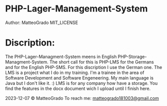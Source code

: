 # PHP-Lager-Management-System
  Author: MatteoGrado
  MIT_LICENSE

# Discription:
The PHP-Lager-Managment-System meens in English PHP-Storage-Managment-System. The short call for this is PHP-LMS for the Germans and for the English PHP-SMS.
For this discription I use the German one.
The LMS is a project what I do in my training. I'm a trainee in the area of Software Development and Software Engeneering. My main language is Java but I don't like it. :)
LMS is for any company how have a storage. You find the features in the docx document wich I upload until I finish here.

2023-12-07 © MatteoGrado
To reach me: matteogrado181003@gmail.com

